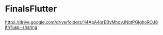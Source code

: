 # FinalsFlutter
https://drive.google.com/drive/folders/1l4ApA4orEByMhdvJNbtPGlghoROJ8jth?usp=sharing
